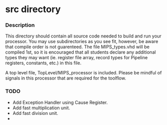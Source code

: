 # src directory

### Description

This directory should contain all source code needed to build and run your
processor. You may use subdirectories as you see fit, however, be aware that
compile order is not guarenteed. The file MIPS\_types.vhd will be compiled
1st, so it is encouraged that all students declare any additional types they
may want (ie. register file array, record types for Pipeline registers,
constants, etc.) in this file.

A top level file, TopLevel/MIPS\_processor is included. Please be mindful
of signals in this processor that are required for the toolflow.

### TODO
- Add Exception Handler using Cause Register.
- Add fast multiplication unit.
- Add fast division unit.
- 

